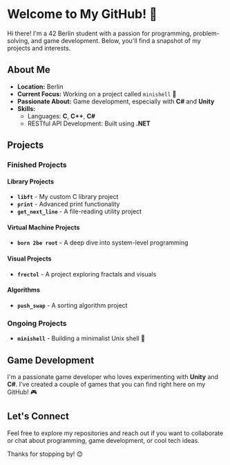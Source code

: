# Welcome to My GitHub! 👋

Hi there! I'm a 42 Berlin student with a passion for programming, problem-solving, and game development. Below, you'll find a snapshot of my projects and interests.

## About Me
- **Location:** Berlin
- **Current Focus:** Working on a project called `minishell` 🚀
- **Passionate About:** Game development, especially with **C#** and **Unity**
- **Skills:**
  - Languages: **C**, **C++**, **C#**
  - RESTful API Development: Built using **.NET**

## Projects
### Finished Projects
#### Library Projects
- **`libft`** - My custom C library project
- **`print`** - Advanced print functionality
- **`get_next_line`** - A file-reading utility project

#### Virtual Machine Projects
- **`born 2be root`** - A deep dive into system-level programming

#### Visual Projects
- **`frectol`** - A project exploring fractals and visuals

#### Algorithms
- **`push_swap`** - A sorting algorithm project

### Ongoing Projects
- **`minishell`** - Building a minimalist Unix shell 🐚

## Game Development
I'm a passionate game developer who loves experimenting with **Unity** and **C#**. I’ve created a couple of games that you can find right here on my GitHub! 🎮

## Let's Connect
Feel free to explore my repositories and reach out if you want to collaborate or chat about programming, game development, or cool tech ideas.

Thanks for stopping by! 😊

